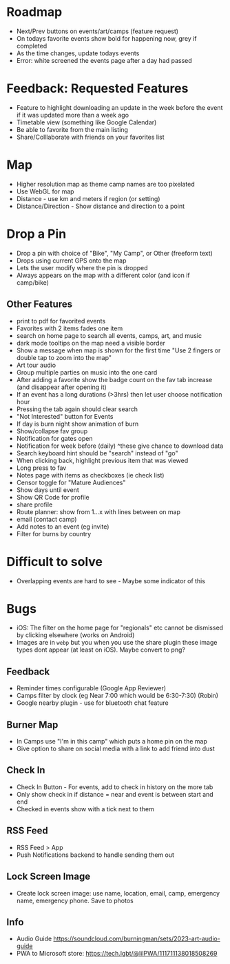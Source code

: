 # Roadmap

- Next/Prev buttons on events/art/camps (feature request)
- On todays favorite events show bold for happening now, grey if completed
- As the time changes, update todays events
- Error: white screened the events page after a day had passed

# Feedback: Requested Features

- Feature to highlight downloading an update in the week before the event if it was updated more than a week ago
- Timetable view (something like Google Calendar)
- Be able to favorite from the main listing
- Share/Colllaborate with friends on your favorites list

# Map

- Higher resolution map as theme camp names are too pixelated
- Use WebGL for map
- Distance - use km and meters if region (or setting)
- Distance/Direction - Show distance and direction to a point

# Drop a Pin

- Drop a pin with choice of "Bike", "My Camp", or Other (freeform text)
- Drops using current GPS onto the map
- Lets the user modify where the pin is dropped
- Always appears on the map with a different color (and icon if camp/bike)

## Other Features

- print to pdf for favorited events
- Favorites with 2 items fades one item
- search on home page to search all events, camps, art, and music
- dark mode tooltips on the map need a visible border
- Show a message when map is shown for the first time "Use 2 fingers or double tap to zoom into the map"
- Art tour audio
- Group multiple parties on music into the one card
- After adding a favorite show the badge count on the fav tab increase (and disappear after opening it)
- If an event has a long durations (>3hrs) then let user choose notification hour
- Pressing the tab again should clear search
- "Not Interested" button for Events
- If day is burn night show animation of burn
- Show/collapse fav group
- Notification for gates open
- Notification for week before (daily) ^these give chance to download data
- Search keyboard hint should be "search" instead of "go"
- When clicking back, highlight previous item that was viewed
- Long press to fav
- Notes page with items as checkboxes (ie check list)
- Censor toggle for "Mature Audiences"
- Show days until event
- Show QR Code for profile
- share profile
- Route planner: show from 1...x with lines between on map
- email (contact camp)
- Add notes to an event (eg invite)
- Filter for burns by country

# Difficult to solve

- Overlapping events are hard to see - Maybe some indicator of this

# Bugs

- iOS: The filter on the home page for "regionals" etc cannot be dismissed by clicking elsewhere (works on Android)
- Images are in `webp` but you when you use the share plugin these image types dont appear (at least on iOS). Maybe convert to png?

## Feedback

- Reminder times configurable (Google App Reviewer)
- Camps filter by clock (eg Near 7:00 which would be 6:30-7:30) (Robin)
- Google nearby plugin - use for bluetooth chat feature

## Burner Map

- In Camps use "I'm in this camp" which puts a home pin on the map
- Give option to share on social media with a link to add friend into dust

## Check In

- Check In Button - For events, add to check in history on the more tab
- Only show check in if distance = near and event is between start and end
- Checked in events show with a tick next to them

## RSS Feed

- RSS Feed > App
- Push Notifications backend to handle sending them out

## Lock Screen Image

- Create lock screen image: use name, location, email, camp, emergency name, emergency phone. Save to photos

## Info

- Audio Guide https://soundcloud.com/burningman/sets/2023-art-audio-guide
- PWA to Microsoft store: https://tech.lgbt/@lilPWA/111711138018508269
